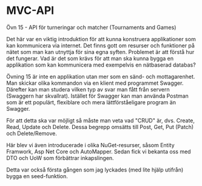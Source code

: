 # MVC-API
Övn 15 - API för turneringar och matcher (Tournaments and Games)

Det här var en viktig introduktion för att kunna konstruera applikationer som kan kommunicera via internet. Det finns gott om resurser
och funktioner på nätet som man kan utnyttja för sina egna syften. Problemet är att förstå hur det fungerar. Vad är det som krävs för
att man ska kunna bygga en applikation som kan kommunicera med exempelvis en nätbaserad databas?

Övning 15 är inte en applikation utan mer som en sänd- och mottagarenhet. Man skickar olika kommandon via en klient med programmet
Swagger. Därefter kan man studera vilken typ av svar man fått från servern (Swaggern har skvallrat). Istället för Swagger kan man
använda Postman som är ett populärt, flexiblare och mera lättförståeligare program än Swagger.

För att detta ska var möjligt så måste man veta vad "CRUD" är, dvs. Create, Read, Update och Delete. Dessa begrepp omsätts till Post,
Get, Put (Patch) och Delete/Remove.

Här blev vi även introducerade i olika NuGet-resurser, såsom Entity Framwork, Asp Net Core och AutoMapper. Sedan fick vi bekanta oss
med DTO och UoW som förbättrar inkapslingen.

Detta var också första gången som jag lyckades (med lite hjälp utifrån) bygga en seed-funktion.
